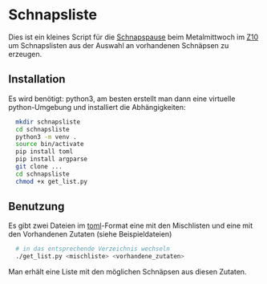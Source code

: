 # Schnapsliste

Dies ist ein kleines Script für die [Schnapspause](http://schnapspause.info/) beim Metalmittwoch im [Z10](https://z10.info/) um Schnapslisten aus der Auswahl an vorhandenen Schnäpsen zu erzeugen.

## Installation
Es wird benötigt: python3, am besten erstellt man dann eine virtuelle python-Umgebung und installiert die Abhängigkeiten:
```bash
  mkdir schnapsliste
  cd schnapsliste
  python3 -m venv .
  source bin/activate
  pip install toml
  pip install argparse
  git clone ...
  cd schnapsliste
  chmod +x get_list.py
```

## Benutzung
Es gibt zwei Dateien im [toml](https://toml.io/en/)-Format eine mit den Mischlisten und eine mit den Vorhandenen Zutaten (siehe Beispieldateien)

```bash
  # in das entsprechende Verzeichnis wechseln
  ./get_list.py <mischliste> <vorhandene_zutaten>
```
Man erhält eine Liste mit den möglichen Schnäpsen aus diesen Zutaten.
